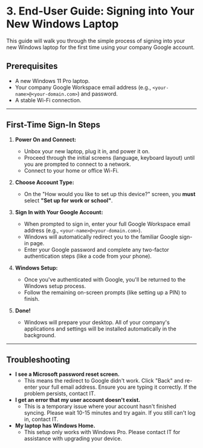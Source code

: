 # 3. End-User Guide: Signing into Your New Windows Laptop

This guide will walk you through the simple process of signing into your new Windows laptop for the first time using your company Google account.

## **Prerequisites**

*   A new Windows 11 Pro laptop.
*   Your company Google Workspace email address (e.g., `<your-name>@<your-domain.com>`) and password.
*   A stable Wi-Fi connection.

---

## **First-Time Sign-In Steps**

1.  **Power On and Connect:**
    *   Unbox your new laptop, plug it in, and power it on.
    *   Proceed through the initial screens (language, keyboard layout) until you are prompted to connect to a network.
    *   Connect to your home or office Wi-Fi.

2.  **Choose Account Type:**
    *   On the "How would you like to set up this device?" screen, you **must** select **"Set up for work or school"**.

3.  **Sign In with Your Google Account:**
    *   When prompted to sign in, enter your full Google Workspace email address (e.g., `<your-name>@<your-domain.com>`).
    *   Windows will automatically redirect you to the familiar Google sign-in page.
    *   Enter your Google password and complete any two-factor authentication steps (like a code from your phone).

4.  **Windows Setup:**
    *   Once you've authenticated with Google, you'll be returned to the Windows setup process.
    *   Follow the remaining on-screen prompts (like setting up a PIN) to finish.

5.  **Done!**
    *   Windows will prepare your desktop. All of your company's applications and settings will be installed automatically in the background.

---

## **Troubleshooting**

*   **I see a Microsoft password reset screen.**
    *   This means the redirect to Google didn't work. Click "Back" and re-enter your full email address. Ensure you are typing it correctly. If the problem persists, contact IT.
*   **I get an error that my user account doesn't exist.**
    *   This is a temporary issue where your account hasn't finished syncing. Please wait 10-15 minutes and try again. If you still can't log in, contact IT.
*   **My laptop has Windows Home.**
    *   This setup only works with Windows Pro. Please contact IT for assistance with upgrading your device.
